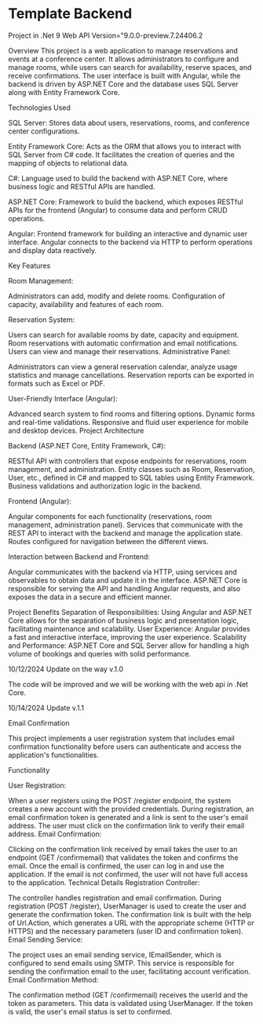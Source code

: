 # Template Backend

Project in .Net 9 Web API Version="9.0.0-preview.7.24406.2

Overview
This project is a web application to manage reservations and events at a conference center. It allows administrators to configure and manage rooms, while users can search for availability, reserve spaces, and receive confirmations. The user interface is built with Angular, while the backend is driven by ASP.NET Core and the database uses SQL Server along with Entity Framework Core.

Technologies Used

SQL Server: Stores data about users, reservations, rooms, and conference center configurations.

Entity Framework Core: Acts as the ORM that allows you to interact with SQL Server from C# code. It facilitates the creation of queries and the mapping of objects to relational data.

C#: Language used to build the backend with ASP.NET Core, where business logic and RESTful APIs are handled.

ASP.NET Core: Framework to build the backend, which exposes RESTful APIs for the frontend (Angular) to consume data and perform CRUD operations.

Angular: Frontend framework for building an interactive and dynamic user interface. Angular connects to the backend via HTTP to perform operations and display data reactively.

Key Features

Room Management:

Administrators can add, modify and delete rooms.
Configuration of capacity, availability and features of each room.

Reservation System:

Users can search for available rooms by date, capacity and equipment.
Room reservations with automatic confirmation and email notifications.
Users can view and manage their reservations.
Administrative Panel:

Administrators can view a general reservation calendar, analyze usage statistics and manage cancellations.
Reservation reports can be exported in formats such as Excel or PDF.

User-Friendly Interface (Angular):

Advanced search system to find rooms and filtering options.
Dynamic forms and real-time validations.
Responsive and fluid user experience for mobile and desktop devices.
Project Architecture

Backend (ASP.NET Core, Entity Framework, C#):

RESTful API with controllers that expose endpoints for reservations, room management, and administration.
Entity classes such as Room, Reservation, User, etc., defined in C# and mapped to SQL tables using Entity Framework.
Business validations and authorization logic in the backend.

Frontend (Angular):

Angular components for each functionality (reservations, room management, administration panel).
Services that communicate with the REST API to interact with the backend and manage the application state.
Routes configured for navigation between the different views.

Interaction between Backend and Frontend:

Angular communicates with the backend via HTTP, using services and observables to obtain data and update it in the interface.
ASP.NET Core is responsible for serving the API and handling Angular requests, and also exposes the data in a secure and efficient manner.

Project Benefits
Separation of Responsibilities: Using Angular and ASP.NET Core allows for the separation of business logic and presentation logic, facilitating maintenance and scalability.
User Experience: Angular provides a fast and interactive interface, improving the user experience.
Scalability and Performance: ASP.NET Core and SQL Server allow for handling a high volume of bookings and queries with solid performance.

10/12/2024 Update on the way v.1.0

The code will be improved and we will be working with the web api in .Net Core.

10/14/2024 Update v.1.1

Email Confirmation

This project implements a user registration system that includes email confirmation functionality before users can authenticate and access the application's functionalities.

Functionality

User Registration:

When a user registers using the POST /register endpoint, the system creates a new account with the provided credentials.
During registration, an email confirmation token is generated and a link is sent to the user's email address.
The user must click on the confirmation link to verify their email address.
Email Confirmation:

Clicking on the confirmation link received by email takes the user to an endpoint (GET /confirmemail) that validates the token and confirms the email.
Once the email is confirmed, the user can log in and use the application.
If the email is not confirmed, the user will not have full access to the application.
Technical Details
Registration Controller:

The controller handles registration and email confirmation.
During registration (POST /register), UserManager is used to create the user and generate the confirmation token.
The confirmation link is built with the help of Url.Action, which generates a URL with the appropriate scheme (HTTP or HTTPS) and the necessary parameters (user ID and confirmation token).
Email Sending Service:

The project uses an email sending service, IEmailSender, which is configured to send emails using SMTP.
This service is responsible for sending the confirmation email to the user, facilitating account verification.
Email Confirmation Method:

The confirmation method (GET /confirmemail) receives the userId and the token as parameters.
This data is validated using UserManager. If the token is valid, the user's email status is set to confirmed.
